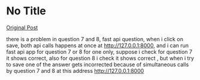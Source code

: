 # No Title

[Original Post](https://discourse.onlinedegree.iitm.ac.in/t/163247/108)

<p>there is a problem in question 7 and 8, fast api question, when i click on save, both api calls happens at once at <a href="http://127.0.0.1:8000/" rel="noopener nofollow ugc">http://127.0.0.1:8000</a>, and i can run fast api app for question 7 or 8 for one only, suppose i check for question 7 it shows correct, also for question 8 i check it shows correct , but when i try to save one of the answer gets incorrected because of simultaneous calls by question 7 and 8 at this address <a href="http://127.0.0.1:8000/" rel="noopener nofollow ugc">http://127.0.0.1:8000</a></p>